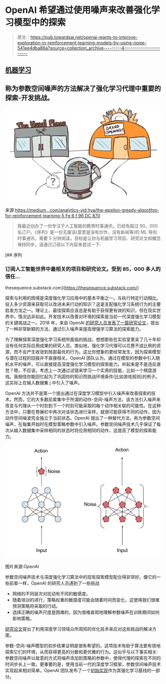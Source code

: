 # OpenAI 希望通过使用噪声来改善强化学习模型中的探索

> 原文：<https://pub.towardsai.net/openai-wants-to-improve-exploration-in-reinforcement-learning-models-by-using-noise-541ee4dba86a?source=collection_archive---------4----------------------->

## [机器学习](https://towardsai.net/p/category/machine-learning)

## 称为参数空间噪声的方法解决了强化学习代理中重要的探索-开发挑战。

![](img/230cc0b8b33dc27c3352acb43a5f43d9.png)

来源:[https://medium . com/analytics-vid hya/the-epsilon-greedy-algorithm-for-reinforcement-learning-5 Fe 6 f 96 DC 870](https://medium.com/analytics-vidhya/the-epsilon-greedy-algorithm-for-reinforcement-learning-5fe6f96dc870)

> 我最近创办了一份专注于人工智能的教育时事通讯，已经有超过 90，000 名订户。《序列》是一份无废话(意思是没有炒作，没有新闻等)的 ML 导向时事通讯，需要 5 分钟阅读。目标是让你与机器学习项目、研究论文和概念保持同步。请通过订阅以下内容来尝试一下:

[](https://thesequence.substack.com/) [## 序列

### 订阅人工智能世界中最相关的项目和研究论文。受到 85，000 多人的信任…

thesequence.substack.com](https://thesequence.substack.com/) 

探索与利用的困境是深度强化学习应用中的基本平衡之一。与执行特定行动相比，投入多少资源来获取可以改进未来行动的知识？这是支配强化学习系统行为的主要启发方法之一。理论上，最佳探索应该总是有助于获得更有效的知识，但在现实世界中，情况远非如此。开发技术以改善对环境的探索是当前一代深度强化学习模型的关键挑战之一。2018 年，来自 OpenAI [的研究人员发表了一篇研究论文](https://arxiv.org/abs/1706.01905)，提出了一种非常新颖的方法，通过引入噪声来提高增强学习算法的探索能力。

为了理解探索深度强化学习系统所面临的挑战，想想那些在实验室里呆了几十年却没有任何实际应用成果的研究人员。类似地，强化学习代理可以花费不成比例的资源，而不会产生收敛到局部最优的行为。这比你想象的更经常发生，因为探索模型与潜在过程的回报并不直接相关。OpenAI 团队认为，通过在模型的参数中引入随机水平的噪声，可以直接提高深度强化学习模型的探索能力。听起来是不是违反直觉？嗯，不应该。考虑上一次通过试错来学习一个实用的技能，比如一个棋盘游戏。我相信你能回忆起为了巩固你的知识而挑战环境条件(比如游戏规则)的例子。这实际上在输入数据集 j 中引入了噪声。

OpenAI 方法并不是第一个提出通过在深度学习模型中引入噪声来改善探索的技术。然而，它的大多数前辈集中于所谓的动作-空间-噪声方法，该方法引入噪声来改变与代理从一个时刻到下一个时刻可能采取的每个动作相关联的可能性。在这种方法中，只要在卷展栏中再次对该状态进行采样，就很可能获得不同的动作，因为动作空间噪波完全独立于当前状态。OpenAI 提出了一种替代方法，称为参数空间噪声，在每集开始时在模型策略参数中引入噪声。参数空间噪声技术几乎保证了每次从输入数据集中采样相同的状态时将应用相同的动作，这提高了模型的探索能力。

![](img/7bde8a1aa9410fb8aecb65f1dae0d128.png)

图片来源:OpenAI

参数空间噪声技术与深度强化学习算法中的现有探索模型配合得非常好。像它的一些前辈一样，OpenAI 的研究人员遇到了一些挑战

*   网络的不同层次对扰动有不同的敏感度。
*   随着培训的进行，策略权重的敏感度可能会随着时间而变化，这使得我们很难预测策略将采取的行动。
*   选择正确的噪声尺度是困难的，因为很难直观地理解参数噪声在训练期间如何影响策略。

[研究论文](https://arxiv.org/abs/1706.01905)提出了利用深度学习领域众所周知的优化技术来应对这些挑战的解决方案。

参数-空间-噪声模型的初步结果证明是很有希望的。这项技术有助于算法更有效地探索它们的环境，从而获得更高的分数和更优雅的行为。这似乎与以下事实相关:参数空间噪声以故意的方式将噪声添加到策略的参数中，使得代理的探索在不同的时间步长上一致。更重要的是，使用当前一代的深度学习框架，参数空间噪声技术实现起来相对简单。OpenAI 团队发布了一个[初始实现](https://github.com/openai/baselines)作为其强化学习基线的一部分。